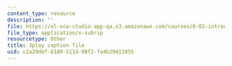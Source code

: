```yaml
---
content_type: resource
description: ''
file: https://ol-ocw-studio-app-qa.s3.amazonaws.com/courses/6-02-introduction-to-eecs-ii-digital-communication-systems-fall-2012/c2a29def6180511d98f2fa4b29d11055_U1sAeMwdm6A.vtt
file_type: application/x-subrip
resourcetype: Other
title: 3play caption file
uid: c2a29def-6180-511d-98f2-fa4b29d11055
---
```

